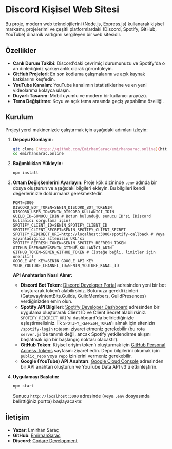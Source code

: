 # Discord Kişisel Web Sitesi

Bu proje, modern web teknolojilerini (Node.js, Express.js) kullanarak kişisel markamı, projelerimi ve çeşitli platformlardaki (Discord, Spotify, GitHub, YouTube) dinamik varlığımı sergileyen bir web sitesidir.

## Özellikler

* **Canlı Durum Takibi**: Discord'daki çevrimiçi durumunuzu ve Spotify'da o an dinlediğiniz şarkıyı anlık olarak görüntüleyin.
* **GitHub Projeleri**: En son kodlama çalışmalarımı ve açık kaynak katkılarımı keşfedin.
* **YouTube Kanalım**: YouTube kanalımın istatistiklerine ve en yeni videolarıma kolayca ulaşın.
* **Duyarlı Tasarım**: Mobil uyumlu ve modern bir kullanıcı arayüzü.
* **Tema Değiştirme**: Koyu ve açık tema arasında geçiş yapabilme özelliği.

## Kurulum

Projeyi yerel makinenizde çalıştırmak için aşağıdaki adımları izleyin:

1.  **Depoyu Klonlayın:**
    ```bash
    git clone [https://github.com/EmirhanSarac/emirhansarac.online](https://github.com/EmirhanSarac/emirhansarac.online.git)
    cd emirhansarac.online
    ```

2.  **Bağımlılıkları Yükleyin:**
    ```bash
    npm install
    ```

3.  **Ortam Değişkenlerini Ayarlayın:**
    Proje kök dizininde `.env` adında bir dosya oluşturun ve aşağıdaki bilgileri ekleyin. Bu bilgileri kendi değerlerinizle doldurmanız gerekmektedir.

    ```env
    PORT=3000
    DISCORD_BOT_TOKEN=SENIN_DISCORD_BOT_TOKENIN
    DISCORD_USER_ID=SENIN_DISCORD_KULLANICI_IDIN
    GUILD_ID=SUNUCU_IDIN # Botun bulunduğu sunucu ID'si (Discord kullanıcı sorgulama için)
    SPOTIFY_CLIENT_ID=SENIN_SPOTIFY_CLIENT_ID
    SPOTIFY_CLIENT_SECRET=SENIN_SPOTIFY_CLIENT_SECRET
    SPOTIFY_REDIRECT_URI=http://localhost:3000/spotify-callback # Veya yayınladığınız sitenizin URL'si
    SPOTIFY_REFRESH_TOKEN=SENIN_SPOTIFY_REFRESH_TOKEN
    GITHUB_USERNAME=SENIN_GITHUB_KULLANICI_ADIN
    GITHUB_TOKEN=SENIN_GITHUB_TOKEN # (İsteğe bağlı, limitler için önerilir)
    GOOGLE_API_KEY=SENIN_GOOGLE_API_KEY
    YOUR_YOUTUBE_CHANNEL_ID=SENIN_YOUTUBE_KANAL_ID
    ```

    **API Anahtarları Nasıl Alınır:**

    * **Discord Bot Token**: [Discord Developer Portal](https://discord.com/developers/applications) adresinden yeni bir bot oluşturarak token'ı alabilirsiniz. Botunuza gerekli izinleri (GatewayIntentBits.Guilds, GuildMembers, GuildPresences) verdiğinizden emin olun.
    * **Spotify API Bilgileri**: [Spotify Developer Dashboard](https://developer.spotify.com/dashboard/applications) adresinden bir uygulama oluşturarak Client ID ve Client Secret alabilirsiniz. `SPOTIFY_REDIRECT_URI`'yi dashboard'da belirlediğinizle eşleştirmelisiniz. İlk `SPOTIFY_REFRESH_TOKEN`'ı almak için sitenizin `/spotify-login` rotasını ziyaret etmeniz gerekebilir (bu rota `server.js`'de tanımlı değil, ancak Spotify yetkilendirme akışını başlatmak için bir başlangıç noktası olacaktır).
    * **GitHub Token**: Kişisel erişim token'ı oluşturmak için [GitHub Personal Access Tokens](https://github.com/settings/tokens) sayfasını ziyaret edin. Depo bilgilerini okumak için `public_repo` veya `repo` izinlerini vermeniz gerekebilir.
    * **Google (YouTube) API Anahtarı**: [Google Cloud Console](https://console.cloud.google.com/apis/credentials) adresinden bir API anahtarı oluşturun ve YouTube Data API v3'ü etkinleştirin.

4.  **Uygulamayı Başlatın:**
    ```bash
    npm start
    ```
    Sunucu `http://localhost:3000` adresinde (veya `.env` dosyasında belirttiğiniz portta) başlayacaktır.

## İletişim

* **Yazar**: Emirhan Saraç
* **GitHub**: [EmirhanSarac](https://github.com/EmirhanSarac)
* **Discord**: [Codare Development](https://discord.gg/codare)
